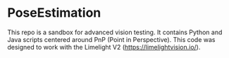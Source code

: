 # PoseEstimation #
This repo is a sandbox for advanced vision testing. It contains Python and Java scripts centered around PnP (Point in Perspective). This code was designed to work with the Limelight V2 (https://limelightvision.io/).
